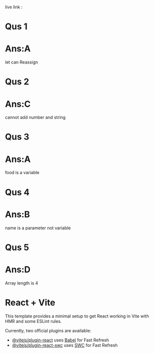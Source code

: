 live link :


  <h1>Qus 1</h1>
  <h1>Ans:A</h1>
  <p>let can  Reassign</p>
  <h1>Qus 2</h1>
  <h1>Ans:C</h1>
  <p>cannot add number and string</p>
  <h1>Qus 3</h1>
  <h1>Ans:A</h1>
  <p>food is a variable</p>
  <h1>Qus 4</h1>
  <h1>Ans:B</h1>
  <p>name is a parameter not variable</p>
  <h1>Qus 5</h1>
  <h1>Ans:D</h1>
  <p>Array length is 4</p>






# React + Vite

This template provides a minimal setup to get React working in Vite with HMR and some ESLint rules.

Currently, two official plugins are available:

- [@vitejs/plugin-react](https://github.com/vitejs/vite-plugin-react/blob/main/packages/plugin-react/README.md) uses [Babel](https://babeljs.io/) for Fast Refresh
- [@vitejs/plugin-react-swc](https://github.com/vitejs/vite-plugin-react-swc) uses [SWC](https://swc.rs/) for Fast Refresh
